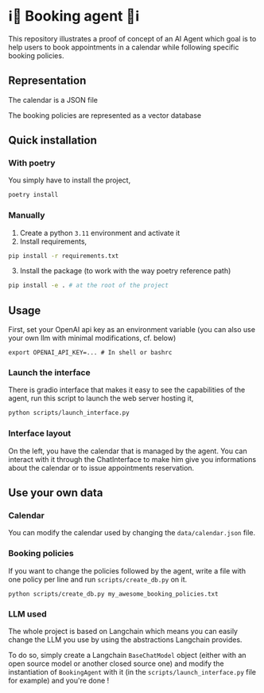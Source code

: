 # ℹ️🔗 Booking agent 🔗ℹ️

This repository illustrates a proof of concept of an AI Agent which goal is to help users to book appointments in a calendar while following specific booking policies.

## Representation
The calendar is a JSON file

The booking policies are represented as a vector database

## Quick installation

### With poetry
You simply have to install the project,
```bash
poetry install
```

### Manually
1. Create a python `3.11` environment and activate it
2. Install requirements,
```bash
pip install -r requirements.txt
```
3. Install the package (to work with the way poetry reference path)
```bash
pip install -e . # at the root of the project
```

## Usage

First, set your OpenAI api key as an environment variable (you can also use your own llm with minimal modifications, cf. below)

```
export OPENAI_API_KEY=... # In shell or bashrc
```

### Launch the interface

There is gradio interface that makes it easy to see the capabilities of the agent, run this script to launch the web server hosting it,
```bash
python scripts/launch_interface.py
```

### Interface layout

On the left, you have the calendar that is managed by the agent.
You can interact with it through the ChatInterface to make him give you 
informations about the calendar or to issue appointments reservation.

## Use your own data

### Calendar
You can modify the calendar used by changing the `data/calendar.json` file.

### Booking policies
If you want to change the policies followed by the agent, write a file with one
policy per line and run `scripts/create_db.py` on it.

```
python scripts/create_db.py my_awesome_booking_policies.txt
```

### LLM used

The whole project is based on Langchain which means you can easily change the LLM you use by using the abstractions Langchain provides.

To do so, simply create a Langchain `BaseChatModel` object (either with an open source model or another closed source one) and modify the instantiation of `BookingAgent` with it (in the `scripts/launch_interface.py` file for example) and you're done !
